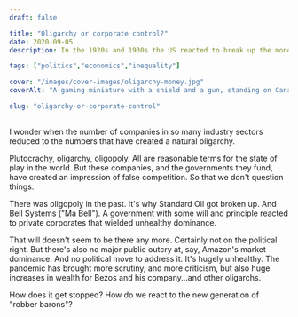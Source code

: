 ```yaml
---
draft: false

title: "Oligarchy or corporate control?"
date: 2020-09-05
description: In the 1920s and 1930s the US reacted to break up the monopoly and oligopoly of the "robber barons". The government had the will, and the public backing, to make changes necessary to protect from corporate dominance. That will doesn't exist any more.

tags: ["politics","economics","inequality"]

cover: "/images/cover-images/oligarchy-money.jpg"
coverAlt: "A gaming miniature with a shield and a gun, standing on Canadian, Chinese, and British banknotes"

slug: "oligarchy-or-corporate-control"
---
```


I wonder when the number of companies in so many industry sectors reduced to the numbers that have created a natural oligarchy.

Plutocrachy, oligarchy, oligopoly. All are reasonable terms for the state of play in the world. But these companies, and the governments they fund, have created an impression of false competition. So that we don't question things.

There was oligopoly in the past. It's why Standard Oil got broken up. And Bell Systems ("Ma Bell"). A government with some will and principle reacted to private corporates that wielded unhealthy dominance.

That will doesn't seem to be there any more. Certainly not on the political right. But there's also no major public outcry at, say, Amazon's market dominance. And no political move to address it. It's hugely unhealthy. The pandemic has brought more scrutiny, and more criticism, but also huge increases in wealth for Bezos and his company...and other oligarchs.

How does it get stopped? How do we react to the new generation of "robber barons"?